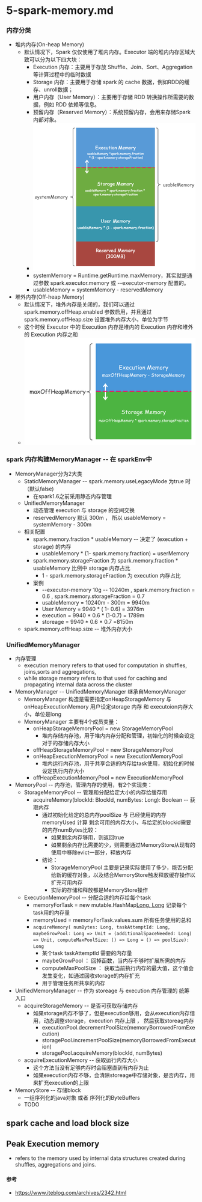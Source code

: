 # 5-spark-memory.md

### 内存分类
*   堆内内存(On-heap Memory)
	*	默认情况下，Spark 仅仅使用了堆内内存。Executor 端的堆内内存区域大致可以分为以下四大块：
		*	Execution 内存：主要用于存放 Shuffle、Join、Sort、Aggregation 等计算过程中的临时数据
		*	Storage 内存：主要用于存储 spark 的 cache 数据，例如RDD的缓存、unroll数据；
		*	用户内存（User Memory）：主要用于存储 RDD 转换操作所需要的数据，例如 RDD 依赖等信息。
		*	预留内存（Reserved Memory）：系统预留内存，会用来存储Spark内部对象。
		*	![](../images/spark_on_heap_memory_iteblog.png)
		*	systemMemory = Runtime.getRuntime.maxMemory，其实就是通过参数 spark.executor.memory 或 --executor-memory 配置的。
		*	usableMemory = systemMemory - reservedMemory
*	堆外内存(Off-heap Memory)
	*	默认情况下，堆外内存是关闭的，我们可以通过 spark.memory.offHeap.enabled 参数启用，并且通过 spark.memory.offHeap.size 设置堆外内存大小，单位为字节
	*	这个时候 Executor 中的 Execution 内存是堆内的 Execution 内存和堆外的 Execution 内存之和
	*	![](../images/Spark_off_heap_memory_iteblog.png)


###	spark 内存构建MemoryManager -- 在 sparkEnv中 
*	MemoryManager分为2大类
	*	StaticMemoryManager -- spark.memory.useLegacyMode 为true 时（默认false)
		*	在spark1.6之前采用静态内存管理
	*	UnifiedMemoryManager 
		*	动态管理	execution 与 storage 的空间交换
		*	reservedMemory 默认 300m ， 所以 usableMemory = systemMemory - 300m
	*	相关配置
		*	spark.memory.fraction *  usableMemory -- 决定了 (execution  + storage) 的内存
			*	usableMemory * (1- spark.memory.fraction)  = userMemory
		*	spark.memory.storageFraction 为 spark.memory.fraction *  usableMemory 比例中 storage 内存占比
			*	1 -  spark.memory.storageFraction 为 execution 内存占比
		*	案例
			*	--executor-memory 10g  -- 10240m  , spark.memory.fraction = 0.6 , spark.memory.storageFraction = 0.7
			*	usableMemory = 10240m   - 300m = 9940‬m
			*   User Memory = 9940‬ * ( 1- 0.6) = 3976m
			*	execution = 9940‬ * 0.6 * (1-0.7) = 1789m
			*	storeage = 9940 * 0.6 * 0.7 =8150m
	*	spark.memory.offHeap.size  -- 堆外内存大小

### UnifiedMemoryManager
*	内存管理
	*	execution memory refers to that used for computation in shuffles, joins,sorts and aggregations,
 	*   while storage memory refers to that used for caching and propagating internal data across the cluster
*	MemoryManager --  UnifiedMemoryManager 继承自MemoryManager 
	*	MemoryManager 构造是需要指定onHeapStorageMemory 与 onHeapExecutionMemory 用户设定storage 内存 和 executoion内存大小，单位是long
	*	MemoryManager 主要有4个成员变量：
		*	onHeapStorageMemoryPool = new StorageMemoryPool
			*	堆内存储内存池，用于堆内内存分配和管理，初始化的时候会设定对于的存储内存大小
		*	offHeapStorageMemoryPool = new StorageMemoryPool
		*	onHeapExecutionMemoryPool = new ExecutionMemoryPool
			*	堆内运行内存池，用于共享合适的内存给task使用，初始化的时候设定执行内存大小
		*	offHeapExecutionMemoryPool = new ExecutionMemoryPool	
*	MemoryPool -- 内存池，管理内存的使用，有2个实现类：
	*	StorageMemoryPool -- 管理和分配给定大小的内存给缓存用
		*	acquireMemory(blockId: BlockId, numBytes: Long): Boolean -- 获取内存
			*	通过初始化给定的总内存poolSize 与 已经使用的内存 memoryUsed 计算 剩余可用的内存大小，与给定的blockid需要的内存numBytes比较：
				*	如果剩余内存够用，则返回true
				*	如果剩余内存比需要的少，则需要通过MemoryStore从现有的使用中移除evict一部分，释放内存
			*	结论：
				*	StorageMemoryPool 主要是记录实际使用了多少，能否分配给新的缓存对象，以及结合MemoryStore触发释放缓存操作以扩充可用内存
				*	实际的存储和释放都是MemoryStore操作
	*	ExecutionMemoryPool -- 分配合适的内存给每个task
		*	memoryForTask = new mutable.HashMap[Long, Long]() 记录每个task用的内存量
		*	memoryUsed =  memoryForTask.values.sum 所有任务使用的总和
		*	`acquireMemory(
      numBytes: Long,
      taskAttemptId: Long,
      maybeGrowPool: Long => Unit = (additionalSpaceNeeded: Long) => Unit,
      computeMaxPoolSize: () => Long = () => poolSize): Long  `
      		*	某个task taskAttemptId 需要的内存量
      		*	maybeGrowPool ： 回掉函数，当内存不够时扩展所需的内存
      		*	computeMaxPoolSize ： 获取当前执行内存的最大值，这个值会发生变化，如通过回收storage的内存扩充
      		*	用于管理任务所共享的内存
*	UnifiedMemoryManager  -- 作为 storeage 与 execution 内存管理的 统筹 入口
	*	acquireStorageMemory -- 是否可获取存储内存
		*	如果storage内存不够了，但是execution够用，会从execution内存借用，动态调整storage，execution 内存上限 ， 然后获取storeag内存
			*	executionPool.decrementPoolSize(memoryBorrowedFromExecution)
			*	storagePool.incrementPoolSize(memoryBorrowedFromExecution)
			*	storagePool.acquireMemory(blockId, numBytes)
	*	acquireExecutionMemory -- 获取运行内存大小
		*	这个方法当没有足够内存时会阻塞直到有内存为止
		*	如果execution内存不够，会清除storeage中存储对象，是否内存，用来扩充execution的上限
*	MemoryStore -- 存储block 
	*	一组序列化的java对象 或者  序列化的ByteBuffers
	*	TODO

##  spark cache and load block size 

## Peak Execution memory 
*   refers to the memory used by internal data structures created during shuffles, aggregations and joins.



#### 参考
*	https://www.iteblog.com/archives/2342.html
